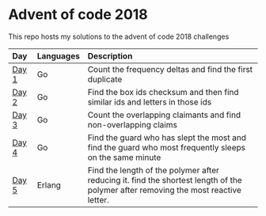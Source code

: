 # Advent of code 2018

This repo hosts my solutions to the advent of code 2018 challenges

| Day           | Languages | Description                                                                                            |
|:--------------|:----------|:-------------------------------------------------------------------------------------------------------|
| [Day 1](day1) | Go        | Count the frequency deltas and find the first duplicate                                                |
| [Day 2](day2) | Go        | Find the box ids checksum and then find similar ids and letters in those ids                           |
| [Day 3](day3) | Go        | Count the overlapping claimants and find non-overlapping claims                                        |
| [Day 4](day4) | Go        | Find the guard who has slept the most and find the guard who most frequently sleeps on the same minute |
| [Day 5](day5) | Erlang | Find the length of the polymer after reducing it. find the shortest length of the polymer after removing the most reactive letter. |
